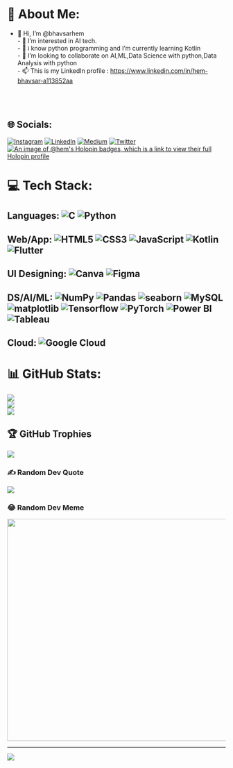 # 💫 About Me:
- 👋 Hi, I’m @bhavsarhem<br>- 👀 I’m interested in AI tech.<br>- 🌱 i know python programming and I’m currently learning Kotlin<br>- 💞️ I’m looking to collaborate on AI,ML,Data Science with python,Data Analysis with python <br>- 📫 This is my LinkedIn profile : https://www.linkedin.com/in/hem-bhavsar-a113852aa<br><br><br><br>


## 🌐 Socials:
[![Instagram](https://img.shields.io/badge/Instagram-%23E4405F.svg?logo=Instagram&logoColor=white)](https://instagram.com/hembhavsar592) [![LinkedIn](https://img.shields.io/badge/LinkedIn-%230077B5.svg?logo=linkedin&logoColor=white)](https://linkedin.com/in/hem-bhavsar-b93197226/) [![Medium](https://img.shields.io/badge/Medium-12100E?logo=medium&logoColor=white)](https://medium.com/@hemkumarbhavsar2002) [![Twitter](https://img.shields.io/badge/Twitter-%231DA1F2.svg?logo=Twitter&logoColor=white)](https://twitter.com/Psycho2049) [![An image of @hem's Holopin badges, which is a link to view their full Holopin profile](https://holopin.me/hem)](https://holopin.io/@hem)

# 💻 Tech Stack:
## Languages: ![C](https://img.shields.io/badge/c-%2300599C.svg?style=plastic&logo=c&logoColor=white) ![Python](https://img.shields.io/badge/python-3670A0?style=plastic&logo=python&logoColor=ffdd54) 
## Web/App: ![HTML5](https://img.shields.io/badge/html5-%23E34F26.svg?style=plastic&logo=html5&logoColor=white) ![CSS3](https://img.shields.io/badge/css3-%231572B6.svg?style=plastic&logo=css3&logoColor=white) ![JavaScript](https://img.shields.io/badge/JavaScript-%23E34F25.svg?style=plastic&logo=javascript&logoColor=white) ![Kotlin](https://img.shields.io/badge/kotlin-%230095D5.svg?style=plastic&logo=kotlin&logoColor=white) ![Flutter](https://img.shields.io/badge/Flutter-%230095E5.svg?style=plastic&logo=flutter&logoColor=white) 
## UI Designing: ![Canva](https://img.shields.io/badge/Canva-%2300C4CC.svg?style=plastic&logo=Canva&logoColor=white) ![Figma](https://img.shields.io/badge/Figma-%2300C4CC.svg?style=plastic&logo=figma&logoColor=white) 
## DS/AI/ML: ![NumPy](https://img.shields.io/badge/numpy-%23013243.svg?style=plastic&logo=numpy&logoColor=white) ![Pandas](https://img.shields.io/badge/pandas-%23150458.svg?style=plastic&logo=pandas&logoColor=white) ![seaborn](https://img.shields.io/badge/seaborn-%23013242.svg?style=plastic&logo=sea-born-library&logoColor=white) ![MySQL](https://img.shields.io/badge/mysql-%2300f.svg?style=plastic&logo=mysql&logoColor=white) ![matplotlib](https://img.shields.io/badge/matplotlib-%2302f.svg?style=plastic&logo=matplot-library&logoColor=white) ![Tensorflow](https://img.shields.io/badge/Tensorflow-%2500f.svg?style=plastic&logo=tensorflow&logoColor=white) ![PyTorch](https://img.shields.io/badge/PyTorch-%2390f.svg?style=plastic&logo=pytorch&logoColor=white) ![Power BI](https://img.shields.io/badge/Power_BI-%2510f.svg?style=plastic&logo=powerbi&logoColor=white) ![Tableau](https://img.shields.io/badge/Tableau-%2350f.svg?style=plastic&logo=tableau&logoColor=white)
## Cloud: ![Google Cloud](https://img.shields.io/badge/Google%20Cloud-%234285F4.svg?style=plastic&logo=google-cloud&logoColor=white)    
# 📊 GitHub Stats:
![](https://github-readme-stats.vercel.app/api?username=bhavsarhem&theme=tokyonight&hide_border=false&include_all_commits=true&count_private=true)<br/>
![](https://github-readme-streak-stats.herokuapp.com/?user=bhavsarhem&theme=tokyonight&hide_border=false)<br/>
![](https://github-readme-stats.vercel.app/api/top-langs/?username=bhavsarhem&theme=tokyonight&hide_border=false&include_all_commits=true&count_private=true&layout=compact)

## 🏆 GitHub Trophies
![](https://github-profile-trophy.vercel.app/?username=bhavsarhem&theme=tokyonight&no-frame=false&no-bg=false&margin-w=4)

### ✍️ Random Dev Quote
![](https://quotes-github-readme.vercel.app/api?type=horizontal&theme=tokyonight)

### 😂 Random Dev Meme
<img src="https://random-memer.herokuapp.com/" width="512px"/>

---
[![](https://visitcount.itsvg.in/api?id=bhavsarhem&icon=0&color=1)](https://visitcount.itsvg.in)
